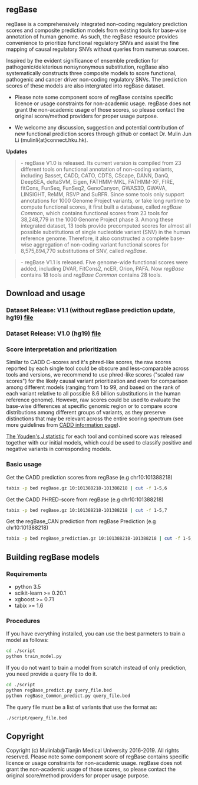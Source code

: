 ## regBase
   regBase is a comprehensively integrated non-coding regulatory prediction scores and composite prediction models from existing tools for base-wise annotation of human genome. As such, the regBase resource provides convenience to prioritize functional regulatory SNVs and assist the fine mapping of causal regulatory SNVs without queries from numerus sources. 
   
   Inspired by the evident significance of ensemble prediction for pathogenic/deleterious nonsynonymous substitution, regBase also systematically constructs three composite models to score functional, pathogenic and cancer driver non-coding regulatory SNVs. The prediction scores of these models are also intergrated into regBase dataset.
   
   - Please note some component score of regBase contains specific licence or usage constraints for non-academic usage. regBase does not grant the non-academic usage of those scores, so please contact the original score/method providers for proper usage purpose.  
 
   - We welcome any discussion, suggestion and potential contribution of new functional prediction scores through github or contact Dr. Mulin Jun Li (mulinli{at}connect.hku.hk). 

**Updates**
<blockquote>
   - regBase V1.0 is released. Its current version is compiled from 23 different tools on functional annotation of non-coding variants, including Basset, CADD, CATO, CDTS, CScape, DANN, DanQ, DeepSEA, deltaSVM, Eigen, FATHMM-MKL, FATHMM-XF, FIRE, fitCons, FunSeq, FunSeq2, GenoCanyon, GWAS3D, GWAVA, LINSIGHT, ReMM, RSVP and SuRFR. Since some tools only support annotations for 1000 Genome Project variants, or take long runtime to compute functional scores, it first built a database, called <i>regBase Common</i>, which contains functional scores from 23 tools for 38,248,779 in the 1000 Genome Project phase 3. Among these integrated dataset, 13 tools provide precomputed scores for almost all possible substitutions of single nucleotide variant (SNV) in the human reference genome. Therefore, it also constructed a complete base-wise aggregation of non-coding variant functional scores for 8,575,894,770 substitutions of SNV, called <i>regBase</i>.
</blockquote>

<blockquote>
   - regBase V1.1 is released. Five genome-wide functional scores were added, including DVAR, FitCons2, ncER, Orion, PAFA. Now <i>regBase</i> contains 18 tools and <i>regBase Common</i> contains 28 tools.
</blockquote>

## Download and usage
### Dataset Release: V1.1 (without regBase prediction update, hg19) [file](https://drive.google.com/drive/folders/1XU7p3W5Jr6X8ObCoE0dQtLGtcJxLdw0J?usp=sharing)

### Dataset Release: V1.0 (hg19) [file](https://drive.google.com/drive/folders/1XU7p3W5Jr6X8ObCoE0dQtLGtcJxLdw0J?usp=sharing)

### Score interpretation and prioritization

Similar to CADD C-scores and it's phred-like scores, the raw scores reported by each single tool could be obscure and less-comparable across tools and versions, we recommend to use phred-like scores ("scaled raw scores") for the likely causal variant prioritization and even for comparison among different models (ranging from 1 to 99, and based on the rank of each variant relative to all possible 8.6 billion substitutions in the human reference genome). However, raw scores could be used to evaluate the base-wise differences at specific genomic region or to compare score distributions among different groups of variants, as they preserve distinctions that may be relevant across the entire scoring spectrum (see more guidelines from [CADD information page](https://cadd.gs.washington.edu/info)).

[The Youden's J statistic](https://github.com/mulinlab/regBase/blob/master/trained_model/YoudensJ.txt) for each tool and combined score was released together with our initial models, which could be used to classify positive and negative variants in corresponding models. 

### Basic usage

   Get the CADD prediction scores from regBase (e.g chr10:101388218)
   ```bash
   tabix -p bed regBase.gz 10:101388218-101388218 | cut -f 1-5,6
   ```
   Get the CADD PHRED-score from regBase (e.g chr10:101388218)
   ```bash
   tabix -p bed regBase.gz 10:101388218-101388218 | cut -f 1-5,7
   ```
   Get the regBase_CAN prediction from regBase Prediction (e.g chr10:101388218)
   ```bash
   tabix -p bed regBase_prediction.gz 10:101388218-101388218 | cut -f 1-5,8,9
   ```


## Building regBase models
### Requirements
- python 3.5
- scikit-learn >= 0.20.1
- xgboost >= 0.71
- tabix >= 1.6

### Procedures
If you have everything installed, you can use the best parmeters to train a model as follows:
   ```bash
   cd ./script
   python train_model.py
   ```
If you do not want to train a model from scratch instead of only prediction, you need provide a query file to do it.
   ```bash
   cd ./script
   python regBase_predict.py query_file.bed
   python regBase_Common_predict.py query_file.bed
   ```
The query file must be a list of variants that use the format as:
   ```bash
   ./script/query_file.bed
   ```

## Copyright
Copyright (c) Mulinlab@Tianjin Medical University 2016-2019. All rights reserved.
Please note some component score of regBase contains specific licence or usage constraints for non-academic usage. regBase does not grant the non-academic usage of those scores, so please contact the original score/method providers for proper usage purpose.
